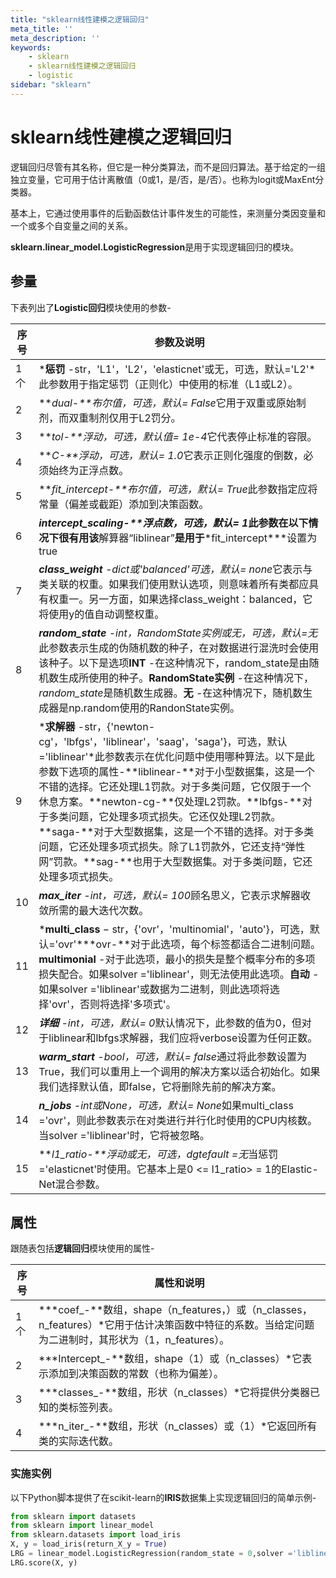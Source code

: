 ```yaml
---
title: "sklearn线性建模之逻辑回归"
meta_title: ''
meta_description: ''
keywords: 
    - sklearn
    - sklearn线性建模之逻辑回归
    - logistic
sidebar: "sklearn"
---
```

# sklearn线性建模之逻辑回归

逻辑回归尽管有其名称，但它是一种分类算法，而不是回归算法。基于给定的一组独立变量，它可用于估计离散值（0或1，是/否，是/否）。也称为logit或MaxEnt分类器。

基本上，它通过使用事件的后勤函数估计事件发生的可能性，来测量分类因变量和一个或多个自变量之间的关系。

**sklearn.linear_model.LogisticRegression**是用于实现逻辑回归的模块。

## 参量

下表列出了**Logistic回归**模块使用的参数-

| 序号 | 参数及说明                                                   |
| ---- | ------------------------------------------------------------ |
| 1个  | ***惩罚** -str，'L1'，'L2'，'elasticnet'或无，可选，默认='L2'*此参数用于指定惩罚（正则化）中使用的标准（L1或L2）。 |
| 2    | ***dual-**布尔值，可选，默认= False*它用于双重或原始制剂，而双重制剂仅用于L2罚分。 |
| 3    | ***tol-**浮动，可选，默认值= 1e-4*它代表停止标准的容限。     |
| 4    | ***C-**浮动，可选，默认= 1.0*它表示正则化强度的倒数，必须始终为正浮点数。 |
| 5    | ***fit_intercept-**布尔值，可选，默认= True*此参数指定应将常量（偏差或截距）添加到决策函数。 |
| 6    | ***intercept_scaling-**浮点数，可选，默认= 1*此参数在以下情况下很有用该**解算器“liblinear”**是用于***fit_intercept\***设置为true |
| 7    | ***class_weight** -dict或'balanced'可选，默认= none*它表示与类关联的权重。如果我们使用默认选项，则意味着所有类都应具有权重一。另一方面，如果选择class_weight：balanced，它将使用y的值自动调整权重。 |
| 8    | ***random_state** -int，RandomState实例或无，可选，默认=无*此参数表示生成的伪随机数的种子，在对数据进行混洗时会使用该种子。以下是选项**INT** -在这种情况下，random_state是由随机数生成所使用的种子。**RandomState实例** -在这种情况下，*random_state*是随机数生成器。**无** -在这种情况下，随机数生成器是np.random使用的RandonState实例。 |
| 9    | ***求解器** -str，{'newton-cg'，'lbfgs'，'liblinear'，'saag'，'saga'}，可选，默认='liblinear'*此参数表示在优化问题中使用哪种算法。以下是此参数下选项的属性-**liblinear-**对于小型数据集，这是一个不错的选择。它还处理L1罚款。对于多类问题，它仅限于一个休息方案。**newton-cg-**仅处理L2罚款。**lbfgs-**对于多类问题，它处理多项式损失。它还仅处理L2罚款。**saga-**对于大型数据集，这是一个不错的选择。对于多类问题，它还处理多项式损失。除了L1罚款外，它还支持“弹性网”罚款。**sag-**也用于大型数据集。对于多类问题，它还处理多项式损失。 |
| 10   | ***max_iter** -int，可选，默认= 100*顾名思义，它表示求解器收敛所需的最大迭代次数。 |
| 11   | ***multi_class** − str，{'ovr'，'multinomial'，'auto'}，可选，默认='ovr'***ovr-**对于此选项，每个标签都适合二进制问题。**multimonial** -对于此选项，最小的损失是整个概率分布的多项损失配合。如果solver ='liblinear'，则无法使用此选项。**自动** -如果solver ='liblinear'或数据为二进制，则此选项将选择'ovr'，否则将选择'多项式'。 |
| 12   | ***详细** -int，可选，默认= 0*默认情况下，此参数的值为0，但对于liblinear和lbfgs求解器，我们应将verbose设置为任何正数。 |
| 13   | ***warm_start** -bool，可选，默认= false*通过将此参数设置为True，我们可以重用上一个调用的解决方案以适合初始化。如果我们选择默认值，即false，它将删除先前的解决方案。 |
| 14   | ***n_jobs** -int或None，可选，默认= None*如果multi_class ='ovr'，则此参数表示在对类进行并行化时使用的CPU内核数。当solver ='liblinear'时，它将被忽略。 |
| 15   | ***l1_ratio-**浮动或无，可选，dgtefault =无*当惩罚='elasticnet'时使用。它基本上是0 <= l1_ratio> = 1的Elastic-Net混合参数。 |

## 属性

跟随表包括**逻辑回归**模块使用的属性-

| 序号 | 属性和说明                                                   |
| ---- | ------------------------------------------------------------ |
| 1个  | ***coef_-**数组，shape（n_features，）或（n_classes，n_features）*它用于估计决策函数中特征的系数。当给定问题为二进制时，其形状为（1，n_features）。 |
| 2    | ***Intercept_-**数组，shape（1）或（n_classes）*它表示添加到决策函数的常数（也称为偏差）。 |
| 3    | ***classes_-**数组，形状（n_classes）*它将提供分类器已知的类标签列表。 |
| 4    | ***n_iter_-**数组，形状（n_classes）或（1）*它返回所有类的实际迭代数。 |

### 实施实例

以下Python脚本提供了在scikit-learn的**IRIS**数据集上实现逻辑回归的简单示例-

```python
from sklearn import datasets
from sklearn import linear_model
from sklearn.datasets import load_iris
X, y = load_iris(return_X_y = True)
LRG = linear_model.LogisticRegression(random_state = 0,solver ='liblinear',multi_class='auto').fit(X, y)
LRG.score(X, y)
```
<code class=backend-type backend-type=free></code>
<code class=gatsby-kernelname data-language=python></code>
<script type="text/javascript" src="https://cdn.freeaihub.com/asset/js/cell.js"></script>

